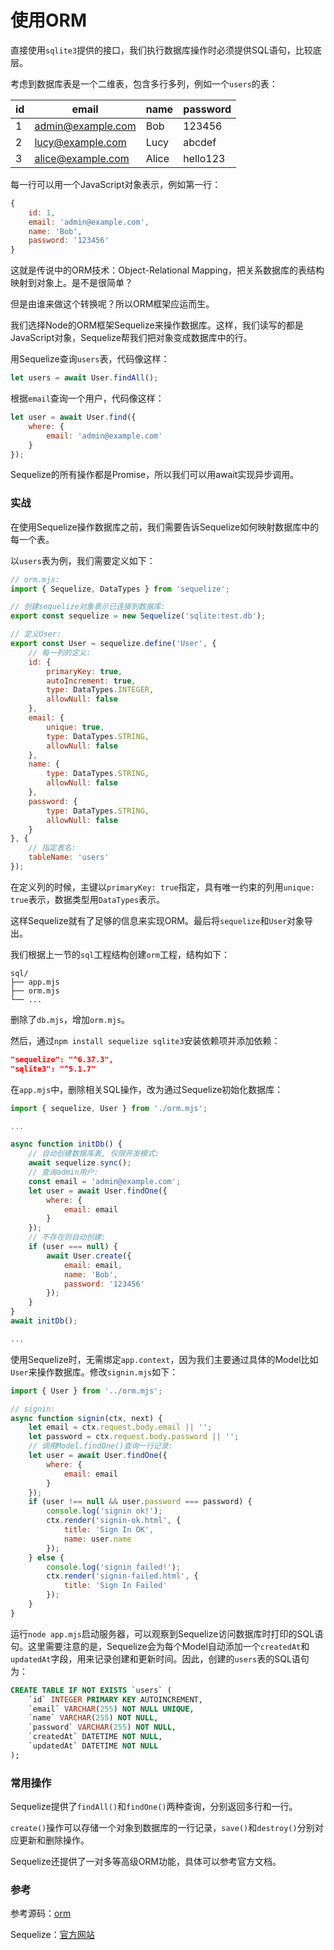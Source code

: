 # 使用ORM

直接使用`sqlite3`提供的接口，我们执行数据库操作时必须提供SQL语句，比较底层。

考虑到数据库表是一个二维表，包含多行多列，例如一个`users`的表：

| id | email             | name  | password |
|----|-------------------|-------|----------|
| 1  | admin@example.com | Bob   | 123456   |
| 2  | lucy@example.com  | Lucy  | abcdef   |
| 3  | alice@example.com | Alice | hello123 |

每一行可以用一个JavaScript对象表示，例如第一行：

```javascript
{
    id: 1,
    email: 'admin@example.com',
    name: 'Bob',
    password: '123456'
}
```

这就是传说中的ORM技术：Object-Relational Mapping，把关系数据库的表结构映射到对象上。是不是很简单？

但是由谁来做这个转换呢？所以ORM框架应运而生。

我们选择Node的ORM框架Sequelize来操作数据库。这样，我们读写的都是JavaScript对象，Sequelize帮我们把对象变成数据库中的行。

用Sequelize查询`users`表，代码像这样：

```javascript
let users = await User.findAll();
```

根据`email`查询一个用户，代码像这样：

```javascript
let user = await User.find({
    where: {
        email: 'admin@example.com'
    }
});
```

Sequelize的所有操作都是Promise，所以我们可以用await实现异步调用。

### 实战

在使用Sequelize操作数据库之前，我们需要告诉Sequelize如何映射数据库中的每一个表。

以`users`表为例，我们需要定义如下：

```javascript
// orm.mjs:
import { Sequelize, DataTypes } from 'sequelize';

// 创建sequelize对象表示已连接到数据库:
export const sequelize = new Sequelize('sqlite:test.db');

// 定义User:
export const User = sequelize.define('User', {
    // 每一列的定义:
    id: {
        primaryKey: true,
        autoIncrement: true,
        type: DataTypes.INTEGER,
        allowNull: false
    },
    email: {
        unique: true,
        type: DataTypes.STRING,
        allowNull: false
    },
    name: {
        type: DataTypes.STRING,
        allowNull: false
    },
    password: {
        type: DataTypes.STRING,
        allowNull: false
    }
}, {
    // 指定表名:
    tableName: 'users'
});
```

在定义列的时候，主键以`primaryKey: true`指定，具有唯一约束的列用`unique: true`表示，数据类型用`DataTypes`表示。

这样Sequelize就有了足够的信息来实现ORM。最后将`sequelize`和`User`对象导出。

我们根据上一节的`sql`工程结构创建`orm`工程，结构如下：

```ascii
sql/
├── app.mjs
├── orm.mjs
└── ...
```

删除了`db.mjs`，增加`orm.mjs`。

然后，通过`npm install sequelize sqlite3`安装依赖项并添加依赖：

```json
"sequelize": "^6.37.3",
"sqlite3": "^5.1.7"
```

在`app.mjs`中，删除相关SQL操作，改为通过Sequelize初始化数据库：

```javascript
import { sequelize, User } from './orm.mjs';

...

async function initDb() {
    // 自动创建数据库表, 仅限开发模式:
    await sequelize.sync();
    // 查询admin用户:
    const email = 'admin@example.com';
    let user = await User.findOne({
        where: {
            email: email
        }
    });
    // 不存在则自动创建:
    if (user === null) {
        await User.create({
            email: email,
            name: 'Bob',
            password: '123456'
        });
    }
}
await initDb();

...
```

使用Sequelize时，无需绑定`app.context`，因为我们主要通过具体的Model比如`User`来操作数据库。修改`signin.mjs`如下：

```javascript
import { User } from '../orm.mjs';

// signin:
async function signin(ctx, next) {
    let email = ctx.request.body.email || '';
    let password = ctx.request.body.password || '';
    // 调用Model.findOne()查询一行记录:
    let user = await User.findOne({
        where: {
            email: email
        }
    });
    if (user !== null && user.password === password) {
        console.log('signin ok!');
        ctx.render('signin-ok.html', {
            title: 'Sign In OK',
            name: user.name
        });
    } else {
        console.log('signin failed!');
        ctx.render('signin-failed.html', {
            title: 'Sign In Failed'
        });
    }
}
```

运行`node app.mjs`启动服务器，可以观察到Sequelize访问数据库时打印的SQL语句。这里需要注意的是，Sequelize会为每个Model自动添加一个`createdAt`和`updatedAt`字段，用来记录创建和更新时间。因此，创建的`users`表的SQL语句为：

```sql
CREATE TABLE IF NOT EXISTS `users` (
    `id` INTEGER PRIMARY KEY AUTOINCREMENT,
    `email` VARCHAR(255) NOT NULL UNIQUE,
    `name` VARCHAR(255) NOT NULL,
    `password` VARCHAR(255) NOT NULL,
    `createdAt` DATETIME NOT NULL,
    `updatedAt` DATETIME NOT NULL
);
```

### 常用操作

Sequelize提供了`findAll()`和`findOne()`两种查询，分别返回多行和一行。

`create()`操作可以存储一个对象到数据库的一行记录，`save()`和`destroy()`分别对应更新和删除操作。

Sequelize还提供了一对多等高级ORM功能，具体可以参考官方文档。

### 参考

参考源码：[orm](orm.zip)

Sequelize：[官方网站](https://sequelize.org/)

